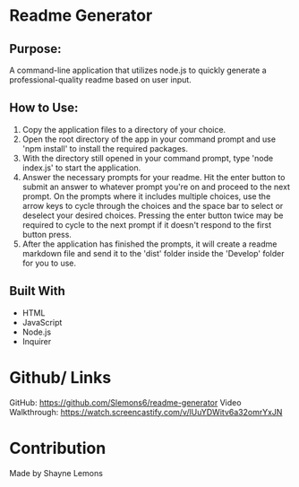 # Readme Generator 

## Purpose: 
A command-line application that utilizes node.js to quickly generate a professional-quality readme based on user input. 

## How to Use: 
1. Copy the application files to a directory of your choice.  
2. Open the root directory of the app in your command prompt and use 'npm install' to install the required packages. 
3. With the directory still opened in your command prompt, type 'node index.js' to start the application. 
4. Answer the necessary prompts for your readme.  Hit the enter button to submit an answer to whatever prompt you're on and proceed to the next prompt.  On the prompts where it includes multiple choices, use the arrow keys to cycle through the choices and the space bar to select or deselect your desired choices. Pressing the enter button twice may be required to cycle to the next prompt if it doesn't respond to the first button press.
5. After the application has finished the prompts, it will create a readme markdown file and send it to the 'dist' folder inside the 'Develop' folder for you to use. 

## Built With
* HTML
* JavaScript
* Node.js
* Inquirer

# Github/ Links
GitHub: https://github.com/Slemons6/readme-generator
Video Walkthrough: https://watch.screencastify.com/v/lUuYDWitv6a32omrYxJN

# Contribution 
Made by Shayne Lemons
